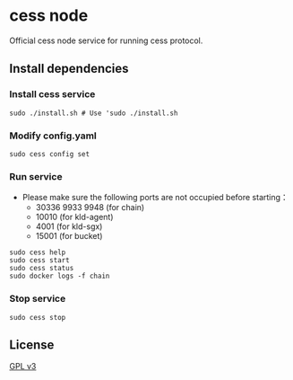 # cess node
Official cess node service for running cess protocol.

## Install dependencies

### Install cess service
```shell
sudo ./install.sh # Use 'sudo ./install.sh
```

### Modify config.yaml
```shell
sudo cess config set
```

### Run service

- Please make sure the following ports are not occupied before starting：
  - 30336 9933 9948 (for chain)
  - 10010 (for kld-agent)
  - 4001 (for kld-sgx)
  - 15001 (for bucket)

```shell
sudo cess help
sudo cess start
sudo cess status
sudo docker logs -f chain
```

### Stop service

```shell
sudo cess stop
```

## License

[GPL v3](LICENSE)
